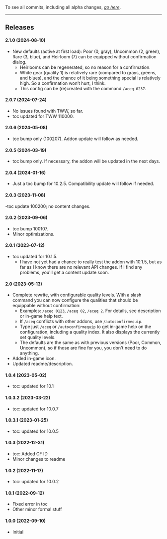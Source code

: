 To see all commits, including all alpha changes, [*go here*](https://github.com/tflo/PetWalker/commits/master/).

---

## Releases

#### 2.1.0 (2024-08-10)

- New defaults (active at first load): Poor (0, gray), Uncommon (2, green), Rare (3, blue), and Heirloom (7) can be equipped without confirmation dialog.
    - Heirlooms can be regenerated, so no reason for a confirmation.
    - White gear (quality 1) is relatively rare (compared to grays, greens, and blues), and the chance of it being something special is relatively high. So a confirmation won’t hurt, I think.
    - This config can be (re)created with the command `/aceq 0237`.

#### 2.0.7 (2024-07-24)

- No issues found with TWW, so far.
- toc updated for TWW 110000.

#### 2.0.6 (2024-05-08)

- toc bump only (100207). Addon update will follow as needed.

#### 2.0.5 (2024-03-19)

- toc bump only. If necessary, the addon will be updated in the next days.

#### 2.0.4 (2024-01-16)

- Just a toc bump for 10.2.5. Compatibility update will follow if needed.

#### 2.0.3 (2023-11-08)

-toc update 100200; no content changes.

#### 2.0.2 (2023-09-06)

- toc bump 100107.
- Minor optimizations.

#### 2.0.1 (2023-07-12)

- toc updated for 10.1.5.
  - I have not yet had a chance to really test the addon with 10.1.5, but as far as I know there are no relevant API changes. If I find any problems, you'll get a content update soon.

#### 2.0 (2023-05-13)

- Complete rewrite, with configurable quality levels. With a slash command you can now configure the qualities that should be equippable without confirmation:
  - Examples: `/aceq 0123`, `/aceq 02`, `/aceq 2`. For details, see description or in-game help text.
  - If `/aceq` conflicts with other addons, use `/autoconfirmequip`.
  - Type just `/aceq` or `/autoconfirmequip` to get in-game help on the configuration, including a quality index. It also displays the currently set quality levels.
  - The defaults are the same as with previous versions (Poor, Common, Uncommon), so if those are fine for you, you don't need to do anything.
- Added in-game icon.
- Updated readme/description.

#### 1.0.4 (2023-05-02)

- toc: updated for 10.1

#### 1.0.3.2 (2023-03-22)

- toc: updated for 10.0.7

#### 1.0.3.1 (2023-01-25)

- toc: updated for 10.0.5

#### 1.0.3 (2022-12-31)

- toc: Added CF ID
- Minor changes to readme

#### 1.0.2 (2022-11-17)

- toc: updated for 10.0.2

#### 1.0.1 (2022-09-12)

- Fixed error in toc
- Other minor formal stuff

#### 1.0.0 (2022-09-10)

- Initial
